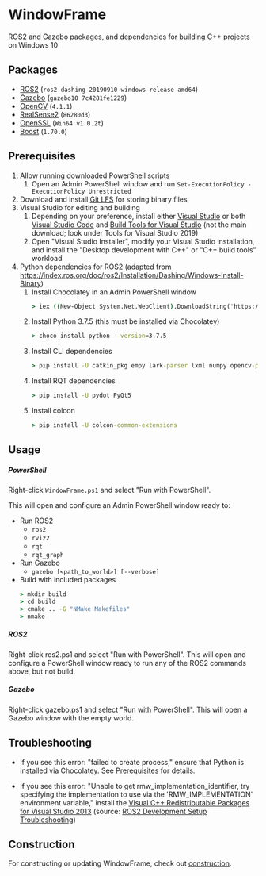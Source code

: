 ﻿# WindowFrame

ROS2 and Gazebo packages, and dependencies for building C++ projects on Windows 10

## Packages

- [ROS2](https://github.com/ros2/ros2/releases) (`ros2-dashing-20190910-windows-release-amd64`)
- [Gazebo](https://bitbucket.org/osrf/gazebo/src/gazebo10/) (`gazebo10 7c4281fe1229`)
- [OpenCV](https://opencv.org/releases/) (`4.1.1`)
- [RealSense2](https://github.com/IntelRealSense/librealsense) (`86280d3`)
- [OpenSSL](https://slproweb.com/products/Win32OpenSSL.html) (`Win64 v1.0.2t`)
- [Boost](https://www.boost.org/) (`1.70.0`)

## Prerequisites

1. Allow running downloaded PowerShell scripts
    1. Open an Admin PowerShell window and run `Set-ExecutionPolicy -ExecutionPolicy Unrestricted`
2. Download and install [Git LFS](https://git-lfs.github.com/) for storing binary files
3. Visual Studio for editing and building
    1. Depending on your preference, install either [Visual Studio](https://visualstudio.microsoft.com/downloads/) or both [Visual Studio Code](https://code.visualstudio.com/download) and [Build Tools for Visual Studio](https://visualstudio.microsoft.com/downloads/) (not the main download; look under Tools for Visual Studio 2019)
    2. Open "Visual Studio Installer", modify your Visual Studio installation, and install the "Desktop development with C++" or "C++ build tools" workload
4. Python dependencies for ROS2 (adapted from https://index.ros.org/doc/ros2/Installation/Dashing/Windows-Install-Binary)
    1. Install Chocolatey in an Admin PowerShell window
       ```cmd
       > iex ((New-Object System.Net.WebClient).DownloadString('https://chocolatey.org/install.ps1'))
       ```
    2. Install Python 3.7.5 (this must be installed via Chocolatey)
       ```cmd
       > choco install python --version=3.7.5
       ```
    3. Install CLI dependencies
        ```cmd
        > pip install -U catkin_pkg empy lark-parser lxml numpy opencv-python pyparsing pyyaml setuptools
        ```
    4. Install RQT dependencies
        ```cmd
        > pip install -U pydot PyQt5
        ```
    5. Install colcon
        ```cmd
        > pip install -U colcon-common-extensions
        ```

## Usage

##### PowerShell

Right-click `WindowFrame.ps1` and select "Run with PowerShell".

This will open and configure an Admin PowerShell window ready to:
- Run ROS2
    - `ros2`
    - `rviz2`
    - `rqt`
    - `rqt_graph`
- Run Gazebo
    - `gazebo [<path_to_world>] [--verbose]`
- Build with included packages
    ```cmd
    > mkdir build
    > cd build
    > cmake .. -G "NMake Makefiles"
    > nmake
    ```

##### ROS2

Right-click ros2.ps1 and select "Run with PowerShell".
This will open and configure a PowerShell window ready to run any of the ROS2 commands above, but not build.

##### Gazebo

Right-click gazebo.ps1 and select "Run with PowerShell".
This will open a Gazebo window with the empty world.

## Troubleshooting

- If you see this error: "failed to create process," ensure that Python is installed via Chocolatey. See [Prerequisites](#prerequisites) for details.

- If you see this error: "Unable to get rmw_implementation_identifier, try specifying the implementation to use via the 'RMW_IMPLEMENTATION' environment variable," install the [Visual C++ Redistributable Packages for Visual Studio 2013](https://www.microsoft.com/en-us/download/details.aspx?id=40784) (source: [ROS2 Development Setup Troubleshooting](https://index.ros.org/doc/ros2/Installation/Dashing/Windows-Development-Setup/#failed-to-load-fastrtps-shared-library))

## Construction

For constructing or updating WindowFrame, check out [construction](construction).
